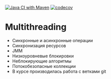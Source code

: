 [![Java CI with Maven](https://github.com/ilspaces2/job4j_threads/actions/workflows/maven.yml/badge.svg)](https://github.com/ilspaces2/job4j_threads/actions/workflows/maven.yml)
[![codecov](https://codecov.io/gh/ilspaces2/job4j_threads/branch/master/graph/badge.svg?token=HYBC6TN0X4)](https://codecov.io/gh/ilspaces2/job4j_threads)
# Multithreading

- Синхронные и асинхронные операции
- Синхронизация ресурсов
- JMM
- Низкоуровневые блокировки
- Неблокирующие алгоритмы
- Потокобезопасные коллекции
- В курсе производилась работа с ветками git
